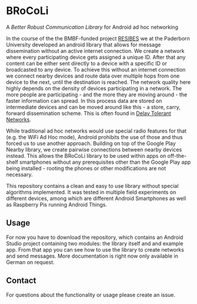 # BRoCoLi
A *Better Robust Communication Library* for Android ad hoc networking

In the course of the the BMBF-funded project [RESIBES](https://www.resibes.de) we at the Paderborn University developed an android library that allows for message dissemination without an active internet connection. 
We create a network where every participating device gets assigned a unique ID. After that any content can be either sent directly to a device with a specific ID or broadcasted to any device. To achieve this without an internet connection we connect nearby devices and route data over multiple hops from one device to the next, until the destination is reached.
The network quality here highly depends on the density of devices participating in a network. The more people are participating - and the more they are moving around - the faster information can spread. 
In this process data are stored on intermediate devices and can be moved around like this - a store, carry, forward dissemination scheme. This is often found in [Delay Tolerant Networks](https://en.wikipedia.org/wiki/Delay-tolerant_networking).

While traditional ad hoc networks would use special radio features for that (e.g. the WiFi Ad Hoc mode), Android prohibits the use of those and thus forced us to use another approach. Building on top of the Google Play Nearby library, we create pairwise connections between nearby devices instead. This allows the BRoCoLi library to be used within apps on off-the-shelf smartphones without any prerequisites other than the Google Play app being installed - rooting the phones or other modifications are not necessary.

This repository contains a clean and easy to use library without special algorithms implemented.
It was tested in multiple field experiments on different devices, among which are different Android Smartphones as well as Raspberry Pis running Android Things.

## Usage
For now you have to download the repository, which contains an Android Studio project containing two modules: the library itself and and example app. From that app you can see how to use the library to create networks and send messages. More documentation is right now only available in German on request.

## Contact
For questions about the functionality or usage please create an issue.
